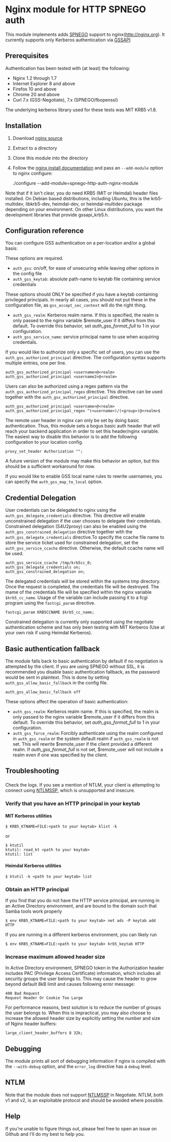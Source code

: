 Nginx module for HTTP SPNEGO auth
=================================

This module implements adds [SPNEGO](http://tools.ietf.org/html/rfc4178)
support to nginx(http://nginx.org).  It currently supports only Kerberos
authentication via [GSSAPI](http://en.wikipedia.org/wiki/GSSAPI)


Prerequisites
-------------

Authentication has been tested with (at least) the following:

* Nginx 1.2 through 1.7
* Internet Explorer 8 and above
* Firefox 10 and above
* Chrome 20 and above
* Curl 7.x (GSS-Negotiate), 7.x (SPNEGO/fbopenssl)

The underlying kerberos library used for these tests was MIT KRB5 v1.8.


Installation
------------

1. Download [nginx source](http://www.nginx.org/en/download.html)
1. Extract to a directory
1. Clone this module into the directory
1. Follow the [nginx install documentation](http://nginx.org/en/docs/install.html)
and pass an `--add-module` option to nginx configure:

    ./configure --add-module=spnego-http-auth-nginx-module

Note that if it isn't clear, you do need KRB5 (MIT or Heimdal) header files installed.  On Debian based distributions, including Ubuntu, this is the krb5-multidev, libkrb5-dev, heimdal-dev, or heimdal-multidev package depending on your environment.  On other Linux distributions, you want the development libraries that provide gssapi_krb5.h.

Configuration reference
-----------------------

You can configure GSS authentication on a per-location and/or a global basis:

These options are required.
* `auth_gss`: on/off, for ease of unsecuring while leaving other options in
  the config file
* `auth_gss_keytab`: absolute path-name to keytab file containing service
  credentials

These options should ONLY be specified if you have a keytab containing
privileged principals.  In nearly all cases, you should not put these
in the configuration file, as `gss_accept_sec_context` will do the right
thing.
* `auth_gss_realm`: Kerberos realm name.  If this is specified, the realm is only passed to the nginx variable $remote_user if it differs from this default.  To override this behavior, set *auth_gss_format_full* to 1 in your configuration.
* `auth_gss_service_name`: service principal name to use when acquiring
  credentials.

If you would like to authorize only a specific set of users, you can use the
`auth_gss_authorized_principal` directive.  The configuration syntax supports
multiple entries, one per line.

    auth_gss_authorized_principal <username>@<realm>
    auth_gss_authorized_principal <username2>@<realm>

Users can also be authorized using a regex pattern via the `auth_gss_authorized_principal_regex`
 directive. This directive can be used together with the `auth_gss_authorized_principal` directive.

    auth_gss_authorized_principal <username>@<realm>
    auth_gss_authorized_principal_regex ^(<username>)/(<group>)@<realm>$

The remote user header in nginx can only be set by doing basic authentication.
Thus, this module sets a bogus basic auth header that will reach your backend
application in order to set this header/nginx variable.  The easiest way to disable
this behavior is to add the following configuration to your location config.

    proxy_set_header Authorization "";
    
A future version of the module may make this behavior an option, but this should
be a sufficient workaround for now.

If you would like to enable GSS local name rules to rewrite usernames, you can
specify the `auth_gss_map_to_local` option.

Credential Delegation
-----------------------------

User credentials can be delegated to nginx using the `auth_gss_delegate_credentials` 
 directive. This directive will enable unconstrained delegation if the user chooses 
 to delegate their credentials. Constrained delegation (S4U2proxy) can also be enabled using the 
 `auth_gss_constrained_delegation` directive together with the `auth_gss_delegate_credentials` 
 directive.To specify the ccache file name to store the service ticket used for constrained 
 delegation, set the `auth_gss_service_ccache` directive. Otherwise, the default ccache name 
 will be used.

    auth_gss_service_ccache /tmp/krb5cc_0;
    auth_gss_delegate_credentials on;
    auth_gss_constrained_delegation on;

The delegated credentials will be stored within the systems tmp directory. Once the
 request is completed, the credentials file will be destroyed. The mame of the credentials 
 file will be specified within the nginx variable `$krb5_cc_name`. Usage of the variable 
 can include passing it to a fcgi program using the `fastcgi_param` directive.

    fastcgi_param KRB5CCNAME $krb5_cc_name;

Constrained delegation is currently only supported using the negotiate authentication scheme
 and has only been testing with MIT Kerberos (Use at your own risk if using Heimdal Kerberos).

Basic authentication fallback
-----------------------------

The module falls back to basic authentication by default if no negotiation is
attempted by the client.  If you are using SPNEGO without SSL, it is recommended
you disable basic authentication fallback, as the password would be sent in
plaintext.  This is done by setting `auth_gss_allow_basic_fallback` in the
config file.

    auth_gss_allow_basic_fallback off

These options affect the operation of basic authentication:
* `auth_gss_realm`: Kerberos realm name.  If this is specified, the realm is
  only passed to the nginx variable $remote_user if it differs from this
  default.  To override this behavior, set *auth_gss_format_full* to 1 in your
  configuration.
* `auth_gss_force_realm`: Forcibly authenticate using the realm configured in
  `auth_gss_realm` or the system default realm if `auth_gss_realm` is not set.
  This will rewrite $remote_user if the client provided a different realm.  If
  *auth_gss_format_full* is not set, $remote_user will not include a realm even
  if one was specified by the client.


Troubleshooting
---------------

###
Check the logs.  If you see a mention of NTLM, your client is attempting to
connect using [NTLMSSP](http://en.wikipedia.org/wiki/NTLMSSP), which is
unsupported and insecure.

### Verify that you have an HTTP principal in your keytab ###

#### MIT Kerberos utilities ####

    $ KRB5_KTNAME=FILE:<path to your keytab> klist -k

or

    $ ktutil
    ktutil: read_kt <path to your keytab>
    ktutil: list

#### Heimdal Kerberos utilities ####

    $ ktutil -k <path to your keytab> list

### Obtain an HTTP principal

If you find that you do not have the HTTP service principal,
are running in an Active Directory environment,
and are bound to the domain such that Samba tools work properly

    $ env KRB5_KTNAME=FILE:<path to your keytab> net ads -P keytab add HTTP

If you are running in a different kerberos environment, you can likely run

    $ env KRB5_KTNAME=FILE:<path to your keytab> krb5_keytab HTTP

### Increase maximum allowed header size

In Active Directory environment, SPNEGO token in the Authorization header includes
PAC (Privilege Access Certificate) information, which includes all security groups
the user belongs to. This may cause the header to grow beyond default 8kB limit and
causes following error message:

    400 Bad Request
    Request Header Or Cookie Too Large

For performance reasons, best solution is to reduce the number of groups the user
belongs to. When this is impractical, you may also choose to increase the allowed
header size by explicitly setting the number and size of Nginx header buffers:

    large_client_header_buffers 8 32k;

Debugging
---------

The module prints all sort of debugging information if nginx is compiled with
the `--with-debug` option, and the `error_log` directive has a `debug` level.


NTLM
----

Note that the module does not support [NTLMSSP](http://en.wikipedia.org/wiki/NTLMSSP)
in Negotiate. NTLM, both v1 and v2, is an exploitable protocol and should be avoided
where possible.

Help
----

If you're unable to figure things out, please feel free to open an 
issue on Github and I'll do my best to help you.
